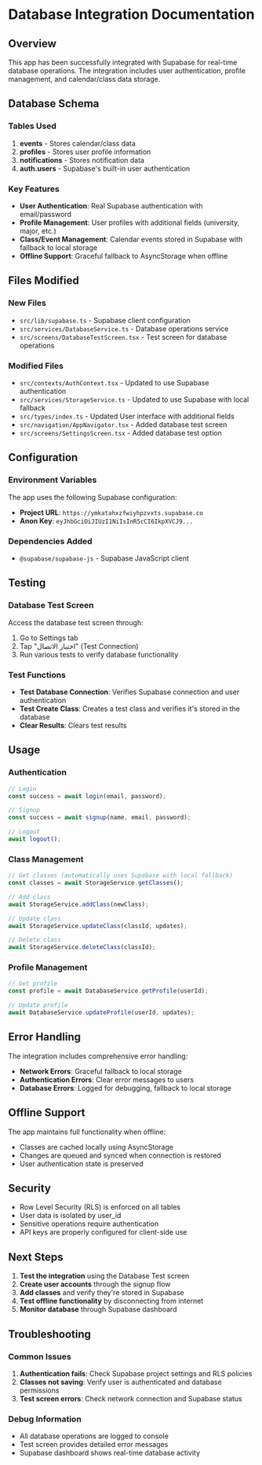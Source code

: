 # Database Integration Documentation

## Overview
This app has been successfully integrated with Supabase for real-time database operations. The integration includes user authentication, profile management, and calendar/class data storage.

## Database Schema

### Tables Used
1. **events** - Stores calendar/class data
2. **profiles** - Stores user profile information
3. **notifications** - Stores notification data
4. **auth.users** - Supabase's built-in user authentication

### Key Features
- **User Authentication**: Real Supabase authentication with email/password
- **Profile Management**: User profiles with additional fields (university, major, etc.)
- **Class/Event Management**: Calendar events stored in Supabase with fallback to local storage
- **Offline Support**: Graceful fallback to AsyncStorage when offline

## Files Modified

### New Files
- `src/lib/supabase.ts` - Supabase client configuration
- `src/services/DatabaseService.ts` - Database operations service
- `src/screens/DatabaseTestScreen.tsx` - Test screen for database operations

### Modified Files
- `src/contexts/AuthContext.tsx` - Updated to use Supabase authentication
- `src/services/StorageService.ts` - Updated to use Supabase with local fallback
- `src/types/index.ts` - Updated User interface with additional fields
- `src/navigation/AppNavigator.tsx` - Added database test screen
- `src/screens/SettingsScreen.tsx` - Added database test option

## Configuration

### Environment Variables
The app uses the following Supabase configuration:
- **Project URL**: `https://ymkatahxzfwiyhpzvxts.supabase.co`
- **Anon Key**: `eyJhbGciOiJIUzI1NiIsInR5cCI6IkpXVCJ9...`

### Dependencies Added
- `@supabase/supabase-js` - Supabase JavaScript client

## Testing

### Database Test Screen
Access the database test screen through:
1. Go to Settings tab
2. Tap "اختبار الاتصال" (Test Connection)
3. Run various tests to verify database functionality

### Test Functions
- **Test Database Connection**: Verifies Supabase connection and user authentication
- **Test Create Class**: Creates a test class and verifies it's stored in the database
- **Clear Results**: Clears test results

## Usage

### Authentication
```typescript
// Login
const success = await login(email, password);

// Signup
const success = await signup(name, email, password);

// Logout
await logout();
```

### Class Management
```typescript
// Get classes (automatically uses Supabase with local fallback)
const classes = await StorageService.getClasses();

// Add class
await StorageService.addClass(newClass);

// Update class
await StorageService.updateClass(classId, updates);

// Delete class
await StorageService.deleteClass(classId);
```

### Profile Management
```typescript
// Get profile
const profile = await DatabaseService.getProfile(userId);

// Update profile
await DatabaseService.updateProfile(userId, updates);
```

## Error Handling

The integration includes comprehensive error handling:
- **Network Errors**: Graceful fallback to local storage
- **Authentication Errors**: Clear error messages to users
- **Database Errors**: Logged for debugging, fallback to local storage

## Offline Support

The app maintains full functionality when offline:
- Classes are cached locally using AsyncStorage
- Changes are queued and synced when connection is restored
- User authentication state is preserved

## Security

- Row Level Security (RLS) is enforced on all tables
- User data is isolated by user_id
- Sensitive operations require authentication
- API keys are properly configured for client-side use

## Next Steps

1. **Test the integration** using the Database Test screen
2. **Create user accounts** through the signup flow
3. **Add classes** and verify they're stored in Supabase
4. **Test offline functionality** by disconnecting from internet
5. **Monitor database** through Supabase dashboard

## Troubleshooting

### Common Issues
1. **Authentication fails**: Check Supabase project settings and RLS policies
2. **Classes not saving**: Verify user is authenticated and database permissions
3. **Test screen errors**: Check network connection and Supabase status

### Debug Information
- All database operations are logged to console
- Test screen provides detailed error messages
- Supabase dashboard shows real-time database activity
